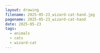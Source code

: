 ```yaml
---
layout: drawing
filename: 2025-05-23_wizard-cat-hand.jpg
pagename: 2025-05-23_wizard-cat-hand
date: 2025-05-23
tags:
  - animals
  - cats
  - wizard-cat
---
```

